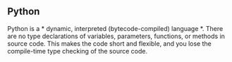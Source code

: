 ## Python

Python is a * dynamic, interpreted (bytecode-compiled) language *. There are no type declarations of variables, parameters, functions, or methods in source code. This makes the code short and flexible, and you lose the compile-time type checking of the source code.
